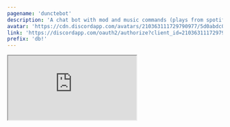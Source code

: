 ```yaml
---
pagename: 'dunctebot'
description: 'A chat bot with mod and music commands (plays from spotify)'
avatar: 'https://cdn.discordapp.com/avatars/210363111729790977/5d0abdc0d13bc11d25b2a01ce1b4c05a.png'
link: 'https://discordapp.com/oauth2/authorize?client_id=210363111729790977&scope=bot&permissions=8'
prefix: 'db!'
---
```

<iframe src="https://bot.duncte123.me/#commands" class="ls-iframe">
<!--
This data was imported from ls.terminal.ink
-->
